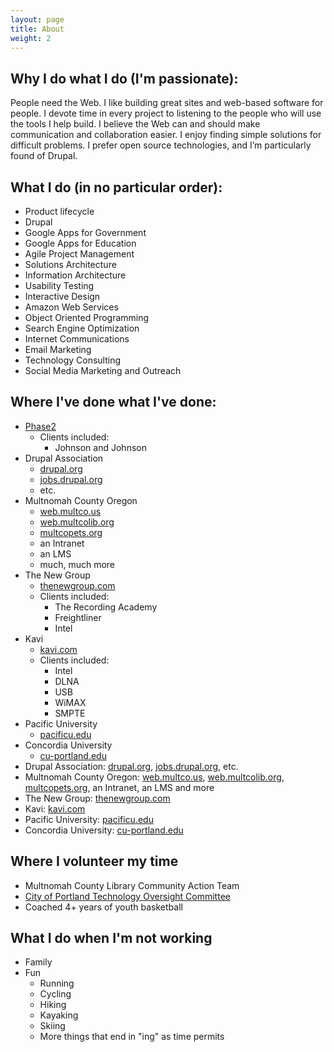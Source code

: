 ```yaml
---
layout: page
title: About
weight: 2
---
```


## Why I do what I do (I'm passionate):
People need the Web. I like building great sites and web-based software for people. I devote time in every project to listening to the people who will use the tools I help build.
I believe the Web can and should make communication and collaboration easier. I enjoy finding simple solutions for difficult problems.
I prefer open source technologies, and I’m particularly found of Drupal.

## What I do (in no particular order):
* Product lifecycle
* Drupal
* Google Apps for Government
* Google Apps for Education
* Agile Project Management
* Solutions Architecture
* Information Architecture
* Usability Testing
* Interactive Design
* Amazon Web Services
* Object Oriented Programming
* Search Engine Optimization
* Internet Communications
* Email Marketing
* Technology Consulting
* Social Media Marketing and Outreach

## Where I've done what I've done:
* [Phase2](https://phase2technology.com)
  * Clients included:
    * Johnson and Johnson
* Drupal Association
  * [drupal.org](https://drupal.org)
  * [jobs.drupal.org](https://jobs.drupal.org)
  * etc.
* Multnomah County Oregon
  * [web.multco.us](https://web.multco.us)
  * [web.multcolib.org](web.multcolib.org)
  * [multcopets.org](https://multcopets.org)
  * an Intranet
  * an LMS
  * much, much more
* The New Group
  * [thenewgroup.com](http://thenewgroup.com)
  * Clients included:
    * The Recording Academy
    * Freightliner
    * Intel
* Kavi
  * [kavi.com](http://kavi.com)
  * Clients included:
    * Intel
    * DLNA
    * USB
    * WiMAX
    * SMPTE
* Pacific University
  * [pacificu.edu](http://pacificu.edu)
* Concordia University
  * [cu-portland.edu](http://cu-portland.edu)
* Drupal Association: [drupal.org](https://drupal.org), [jobs.drupal.org](https://jobs.drupal.org), etc.
* Multnomah County Oregon: [web.multco.us](https://web.multco.us), [web.multcolib.org](web.multcolib.org), [multcopets.org](https://multcopets.org), an Intranet, an LMS and more
* The New Group: [thenewgroup.com](http://thenewgroup.com)
* Kavi: [kavi.com](http://kavi.com)
* Pacific University: [pacificu.edu](http://pacificu.edu)
* Concordia University: [cu-portland.edu](http://cu-portland.edu)

## Where I volunteer my time

* Multnomah County Library Community Action Team
* [City of Portland Technology Oversight Committee](https://www.portlandoregon.gov/omf/56112)
* Coached 4+ years of youth basketball

## What I do when I'm not working

* Family
* Fun
  * Running
  * Cycling
  * Hiking
  * Kayaking
  * Skiing
  * More things that end in "ing" as time permits
